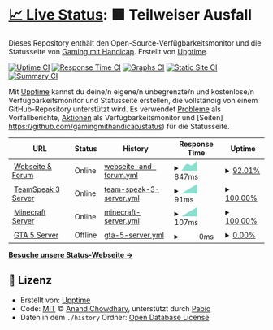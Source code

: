 # [📈 Live Status](https://upptime.github.io/upptime): <!--live status--> **🟧 Teilweiser Ausfall**

Dieses Repository enthält den Open-Source-Verfügbarkeitsmonitor und die Statusseite von [Gaming mit Handicap](https://www.gamingmithandicap.de). Erstellt von [Upptime](https://github.com/upptime/upptime).

[![Uptime CI](https://github.com/gamingmithandicap/status/workflows/Uptime%20CI/badge.svg)](https://github.com/gamingmithandicap/status/actions?query=workflow%3A%22Uptime+CI%22)
[![Response Time CI](https://github.com/gamingmithandicap/status/workflows/Response%20Time%20CI/badge.svg)](https://github.com/gamingmithandicap/status/actions?query=workflow%3A%22Response+Time+CI%22)
[![Graphs CI](https://github.com/gamingmithandicap/status/workflows/Graphs%20CI/badge.svg)](https://github.com/gamingmithandicap/status/actions?query=workflow%3A%22Graphs+CI%22)
[![Static Site CI](https://github.com/gamingmithandicap/status/workflows/Static%20Site%20CI/badge.svg)](https://github.com/gamingmithandicap/status/actions?query=workflow%3A%22Static+Site+CI%22)
[![Summary CI](https://github.com/gamingmithandicap/status/workflows/Summary%20CI/badge.svg)](https://github.com/gamingmithandicap/status/actions?query=workflow%3A%22Summary+CI%22)

Mit [Upptime](https://upptime.js.org) kannst du deine/n eigene/n unbegrenzte/n und kostenlose/n Verfügbarkeitsmonitor und Statusseite erstellen, die vollständig von einem GitHub-Repository unterstützt wird. Es verwendet [Probleme](https://github.com/GamingMitHandicap/status/issues) als Vorfallberichte, [Aktionen](https://github.com/gamingmithandicap/status/actions) als Verfügbarkeitsmonitor und [Seiten] https://github.com/gamingmithandicap/status) für die Statusseite.

<!--start: status pages-->
<!-- This summary is generated by Upptime (https://github.com/upptime/upptime) -->
<!-- Do not edit this manually, your changes will be overwritten -->
<!-- prettier-ignore -->
| URL | Status | History | Response Time | Uptime |
| --- | ------ | ------- | ------------- | ------ |
| <img alt="" src="https://icons.duckduckgo.com/ip3/www.gamingmithandicap.de.ico" height="13"> [Webseite & Forum](https://www.gamingmithandicap.de) | Online | [webseite-and-forum.yml](https://github.com/GamingMitHandicap/status/commits/HEAD/history/webseite-and-forum.yml) | <details><summary><img alt="Response time graph" src="./graphs/webseite-and-forum/response-time-week.png" height="20"> 847ms</summary><br><a href="https://gamingmithandicap.github.io/status/history/webseite-and-forum"><img alt="Response time 847" src="https://img.shields.io/endpoint?url=https%3A%2F%2Fraw.githubusercontent.com%2FGamingMitHandicap%2Fstatus%2FHEAD%2Fapi%2Fwebseite-and-forum%2Fresponse-time.json"></a><br><a href="https://gamingmithandicap.github.io/status/history/webseite-and-forum"><img alt="24-hour response time 1141" src="https://img.shields.io/endpoint?url=https%3A%2F%2Fraw.githubusercontent.com%2FGamingMitHandicap%2Fstatus%2FHEAD%2Fapi%2Fwebseite-and-forum%2Fresponse-time-day.json"></a><br><a href="https://gamingmithandicap.github.io/status/history/webseite-and-forum"><img alt="7-day response time 847" src="https://img.shields.io/endpoint?url=https%3A%2F%2Fraw.githubusercontent.com%2FGamingMitHandicap%2Fstatus%2FHEAD%2Fapi%2Fwebseite-and-forum%2Fresponse-time-week.json"></a><br><a href="https://gamingmithandicap.github.io/status/history/webseite-and-forum"><img alt="30-day response time 847" src="https://img.shields.io/endpoint?url=https%3A%2F%2Fraw.githubusercontent.com%2FGamingMitHandicap%2Fstatus%2FHEAD%2Fapi%2Fwebseite-and-forum%2Fresponse-time-month.json"></a><br><a href="https://gamingmithandicap.github.io/status/history/webseite-and-forum"><img alt="1-year response time 847" src="https://img.shields.io/endpoint?url=https%3A%2F%2Fraw.githubusercontent.com%2FGamingMitHandicap%2Fstatus%2FHEAD%2Fapi%2Fwebseite-and-forum%2Fresponse-time-year.json"></a></details> | <details><summary><a href="https://gamingmithandicap.github.io/status/history/webseite-and-forum">92.01%</a></summary><a href="https://gamingmithandicap.github.io/status/history/webseite-and-forum"><img alt="All-time uptime 92.01%" src="https://img.shields.io/endpoint?url=https%3A%2F%2Fraw.githubusercontent.com%2FGamingMitHandicap%2Fstatus%2FHEAD%2Fapi%2Fwebseite-and-forum%2Fuptime.json"></a><br><a href="https://gamingmithandicap.github.io/status/history/webseite-and-forum"><img alt="24-hour uptime 100.00%" src="https://img.shields.io/endpoint?url=https%3A%2F%2Fraw.githubusercontent.com%2FGamingMitHandicap%2Fstatus%2FHEAD%2Fapi%2Fwebseite-and-forum%2Fuptime-day.json"></a><br><a href="https://gamingmithandicap.github.io/status/history/webseite-and-forum"><img alt="7-day uptime 92.01%" src="https://img.shields.io/endpoint?url=https%3A%2F%2Fraw.githubusercontent.com%2FGamingMitHandicap%2Fstatus%2FHEAD%2Fapi%2Fwebseite-and-forum%2Fuptime-week.json"></a><br><a href="https://gamingmithandicap.github.io/status/history/webseite-and-forum"><img alt="30-day uptime 92.01%" src="https://img.shields.io/endpoint?url=https%3A%2F%2Fraw.githubusercontent.com%2FGamingMitHandicap%2Fstatus%2FHEAD%2Fapi%2Fwebseite-and-forum%2Fuptime-month.json"></a><br><a href="https://gamingmithandicap.github.io/status/history/webseite-and-forum"><img alt="1-year uptime 92.01%" src="https://img.shields.io/endpoint?url=https%3A%2F%2Fraw.githubusercontent.com%2FGamingMitHandicap%2Fstatus%2FHEAD%2Fapi%2Fwebseite-and-forum%2Fuptime-year.json"></a></details>
| <img alt="" src="https://icons.duckduckgo.com/ip3/null.ico" height="13"> [TeamSpeak 3 Server](server.gamingmithandicap.de) | Online | [team-speak-3-server.yml](https://github.com/GamingMitHandicap/status/commits/HEAD/history/team-speak-3-server.yml) | <details><summary><img alt="Response time graph" src="./graphs/team-speak-3-server/response-time-week.png" height="20"> 91ms</summary><br><a href="https://gamingmithandicap.github.io/status/history/team-speak-3-server"><img alt="Response time 91" src="https://img.shields.io/endpoint?url=https%3A%2F%2Fraw.githubusercontent.com%2FGamingMitHandicap%2Fstatus%2FHEAD%2Fapi%2Fteam-speak-3-server%2Fresponse-time.json"></a><br><a href="https://gamingmithandicap.github.io/status/history/team-speak-3-server"><img alt="24-hour response time 91" src="https://img.shields.io/endpoint?url=https%3A%2F%2Fraw.githubusercontent.com%2FGamingMitHandicap%2Fstatus%2FHEAD%2Fapi%2Fteam-speak-3-server%2Fresponse-time-day.json"></a><br><a href="https://gamingmithandicap.github.io/status/history/team-speak-3-server"><img alt="7-day response time 91" src="https://img.shields.io/endpoint?url=https%3A%2F%2Fraw.githubusercontent.com%2FGamingMitHandicap%2Fstatus%2FHEAD%2Fapi%2Fteam-speak-3-server%2Fresponse-time-week.json"></a><br><a href="https://gamingmithandicap.github.io/status/history/team-speak-3-server"><img alt="30-day response time 91" src="https://img.shields.io/endpoint?url=https%3A%2F%2Fraw.githubusercontent.com%2FGamingMitHandicap%2Fstatus%2FHEAD%2Fapi%2Fteam-speak-3-server%2Fresponse-time-month.json"></a><br><a href="https://gamingmithandicap.github.io/status/history/team-speak-3-server"><img alt="1-year response time 91" src="https://img.shields.io/endpoint?url=https%3A%2F%2Fraw.githubusercontent.com%2FGamingMitHandicap%2Fstatus%2FHEAD%2Fapi%2Fteam-speak-3-server%2Fresponse-time-year.json"></a></details> | <details><summary><a href="https://gamingmithandicap.github.io/status/history/team-speak-3-server">100.00%</a></summary><a href="https://gamingmithandicap.github.io/status/history/team-speak-3-server"><img alt="All-time uptime 100.00%" src="https://img.shields.io/endpoint?url=https%3A%2F%2Fraw.githubusercontent.com%2FGamingMitHandicap%2Fstatus%2FHEAD%2Fapi%2Fteam-speak-3-server%2Fuptime.json"></a><br><a href="https://gamingmithandicap.github.io/status/history/team-speak-3-server"><img alt="24-hour uptime 100.00%" src="https://img.shields.io/endpoint?url=https%3A%2F%2Fraw.githubusercontent.com%2FGamingMitHandicap%2Fstatus%2FHEAD%2Fapi%2Fteam-speak-3-server%2Fuptime-day.json"></a><br><a href="https://gamingmithandicap.github.io/status/history/team-speak-3-server"><img alt="7-day uptime 100.00%" src="https://img.shields.io/endpoint?url=https%3A%2F%2Fraw.githubusercontent.com%2FGamingMitHandicap%2Fstatus%2FHEAD%2Fapi%2Fteam-speak-3-server%2Fuptime-week.json"></a><br><a href="https://gamingmithandicap.github.io/status/history/team-speak-3-server"><img alt="30-day uptime 100.00%" src="https://img.shields.io/endpoint?url=https%3A%2F%2Fraw.githubusercontent.com%2FGamingMitHandicap%2Fstatus%2FHEAD%2Fapi%2Fteam-speak-3-server%2Fuptime-month.json"></a><br><a href="https://gamingmithandicap.github.io/status/history/team-speak-3-server"><img alt="1-year uptime 100.00%" src="https://img.shields.io/endpoint?url=https%3A%2F%2Fraw.githubusercontent.com%2FGamingMitHandicap%2Fstatus%2FHEAD%2Fapi%2Fteam-speak-3-server%2Fuptime-year.json"></a></details>
| <img alt="" src="https://icons.duckduckgo.com/ip3/null.ico" height="13"> [Minecraft Server](server.gamingmithandicap.de) | Online | [minecraft-server.yml](https://github.com/GamingMitHandicap/status/commits/HEAD/history/minecraft-server.yml) | <details><summary><img alt="Response time graph" src="./graphs/minecraft-server/response-time-week.png" height="20"> 107ms</summary><br><a href="https://gamingmithandicap.github.io/status/history/minecraft-server"><img alt="Response time 107" src="https://img.shields.io/endpoint?url=https%3A%2F%2Fraw.githubusercontent.com%2FGamingMitHandicap%2Fstatus%2FHEAD%2Fapi%2Fminecraft-server%2Fresponse-time.json"></a><br><a href="https://gamingmithandicap.github.io/status/history/minecraft-server"><img alt="24-hour response time 107" src="https://img.shields.io/endpoint?url=https%3A%2F%2Fraw.githubusercontent.com%2FGamingMitHandicap%2Fstatus%2FHEAD%2Fapi%2Fminecraft-server%2Fresponse-time-day.json"></a><br><a href="https://gamingmithandicap.github.io/status/history/minecraft-server"><img alt="7-day response time 107" src="https://img.shields.io/endpoint?url=https%3A%2F%2Fraw.githubusercontent.com%2FGamingMitHandicap%2Fstatus%2FHEAD%2Fapi%2Fminecraft-server%2Fresponse-time-week.json"></a><br><a href="https://gamingmithandicap.github.io/status/history/minecraft-server"><img alt="30-day response time 107" src="https://img.shields.io/endpoint?url=https%3A%2F%2Fraw.githubusercontent.com%2FGamingMitHandicap%2Fstatus%2FHEAD%2Fapi%2Fminecraft-server%2Fresponse-time-month.json"></a><br><a href="https://gamingmithandicap.github.io/status/history/minecraft-server"><img alt="1-year response time 107" src="https://img.shields.io/endpoint?url=https%3A%2F%2Fraw.githubusercontent.com%2FGamingMitHandicap%2Fstatus%2FHEAD%2Fapi%2Fminecraft-server%2Fresponse-time-year.json"></a></details> | <details><summary><a href="https://gamingmithandicap.github.io/status/history/minecraft-server">100.00%</a></summary><a href="https://gamingmithandicap.github.io/status/history/minecraft-server"><img alt="All-time uptime 100.00%" src="https://img.shields.io/endpoint?url=https%3A%2F%2Fraw.githubusercontent.com%2FGamingMitHandicap%2Fstatus%2FHEAD%2Fapi%2Fminecraft-server%2Fuptime.json"></a><br><a href="https://gamingmithandicap.github.io/status/history/minecraft-server"><img alt="24-hour uptime 100.00%" src="https://img.shields.io/endpoint?url=https%3A%2F%2Fraw.githubusercontent.com%2FGamingMitHandicap%2Fstatus%2FHEAD%2Fapi%2Fminecraft-server%2Fuptime-day.json"></a><br><a href="https://gamingmithandicap.github.io/status/history/minecraft-server"><img alt="7-day uptime 100.00%" src="https://img.shields.io/endpoint?url=https%3A%2F%2Fraw.githubusercontent.com%2FGamingMitHandicap%2Fstatus%2FHEAD%2Fapi%2Fminecraft-server%2Fuptime-week.json"></a><br><a href="https://gamingmithandicap.github.io/status/history/minecraft-server"><img alt="30-day uptime 100.00%" src="https://img.shields.io/endpoint?url=https%3A%2F%2Fraw.githubusercontent.com%2FGamingMitHandicap%2Fstatus%2FHEAD%2Fapi%2Fminecraft-server%2Fuptime-month.json"></a><br><a href="https://gamingmithandicap.github.io/status/history/minecraft-server"><img alt="1-year uptime 100.00%" src="https://img.shields.io/endpoint?url=https%3A%2F%2Fraw.githubusercontent.com%2FGamingMitHandicap%2Fstatus%2FHEAD%2Fapi%2Fminecraft-server%2Fuptime-year.json"></a></details>
| <img alt="" src="https://icons.duckduckgo.com/ip3/null.ico" height="13"> [GTA 5 Server](server.gamingmithandicap.de) | Offline | [gta-5-server.yml](https://github.com/GamingMitHandicap/status/commits/HEAD/history/gta-5-server.yml) | <details><summary><img alt="Response time graph" src="./graphs/gta-5-server/response-time-week.png" height="20"> 0ms</summary><br><a href="https://gamingmithandicap.github.io/status/history/gta-5-server"><img alt="Response time 0" src="https://img.shields.io/endpoint?url=https%3A%2F%2Fraw.githubusercontent.com%2FGamingMitHandicap%2Fstatus%2FHEAD%2Fapi%2Fgta-5-server%2Fresponse-time.json"></a><br><a href="https://gamingmithandicap.github.io/status/history/gta-5-server"><img alt="24-hour response time 0" src="https://img.shields.io/endpoint?url=https%3A%2F%2Fraw.githubusercontent.com%2FGamingMitHandicap%2Fstatus%2FHEAD%2Fapi%2Fgta-5-server%2Fresponse-time-day.json"></a><br><a href="https://gamingmithandicap.github.io/status/history/gta-5-server"><img alt="7-day response time 0" src="https://img.shields.io/endpoint?url=https%3A%2F%2Fraw.githubusercontent.com%2FGamingMitHandicap%2Fstatus%2FHEAD%2Fapi%2Fgta-5-server%2Fresponse-time-week.json"></a><br><a href="https://gamingmithandicap.github.io/status/history/gta-5-server"><img alt="30-day response time 0" src="https://img.shields.io/endpoint?url=https%3A%2F%2Fraw.githubusercontent.com%2FGamingMitHandicap%2Fstatus%2FHEAD%2Fapi%2Fgta-5-server%2Fresponse-time-month.json"></a><br><a href="https://gamingmithandicap.github.io/status/history/gta-5-server"><img alt="1-year response time 0" src="https://img.shields.io/endpoint?url=https%3A%2F%2Fraw.githubusercontent.com%2FGamingMitHandicap%2Fstatus%2FHEAD%2Fapi%2Fgta-5-server%2Fresponse-time-year.json"></a></details> | <details><summary><a href="https://gamingmithandicap.github.io/status/history/gta-5-server">0.00%</a></summary><a href="https://gamingmithandicap.github.io/status/history/gta-5-server"><img alt="All-time uptime 0.00%" src="https://img.shields.io/endpoint?url=https%3A%2F%2Fraw.githubusercontent.com%2FGamingMitHandicap%2Fstatus%2FHEAD%2Fapi%2Fgta-5-server%2Fuptime.json"></a><br><a href="https://gamingmithandicap.github.io/status/history/gta-5-server"><img alt="24-hour uptime 0.00%" src="https://img.shields.io/endpoint?url=https%3A%2F%2Fraw.githubusercontent.com%2FGamingMitHandicap%2Fstatus%2FHEAD%2Fapi%2Fgta-5-server%2Fuptime-day.json"></a><br><a href="https://gamingmithandicap.github.io/status/history/gta-5-server"><img alt="7-day uptime 0.00%" src="https://img.shields.io/endpoint?url=https%3A%2F%2Fraw.githubusercontent.com%2FGamingMitHandicap%2Fstatus%2FHEAD%2Fapi%2Fgta-5-server%2Fuptime-week.json"></a><br><a href="https://gamingmithandicap.github.io/status/history/gta-5-server"><img alt="30-day uptime 0.00%" src="https://img.shields.io/endpoint?url=https%3A%2F%2Fraw.githubusercontent.com%2FGamingMitHandicap%2Fstatus%2FHEAD%2Fapi%2Fgta-5-server%2Fuptime-month.json"></a><br><a href="https://gamingmithandicap.github.io/status/history/gta-5-server"><img alt="1-year uptime 0.00%" src="https://img.shields.io/endpoint?url=https%3A%2F%2Fraw.githubusercontent.com%2FGamingMitHandicap%2Fstatus%2FHEAD%2Fapi%2Fgta-5-server%2Fuptime-year.json"></a></details>

<!--end: status pages-->

[**Besuche unsere Status-Webseite →**](https://status.gamingmithandicap.de)

## 📄 Lizenz

- Erstellt von: [Upptime](https://github.com/upptime/upptime)
- Code: [MIT](./LICENSE) © [Anand Chowdhary](https://anandchowdhary.com), unterstützt durch [Pabio](https://pabio.com)
- Daten in dem `./history` Ordner: [Open Database License](https://opendatacommons.org/licenses/odbl/1-0/)
